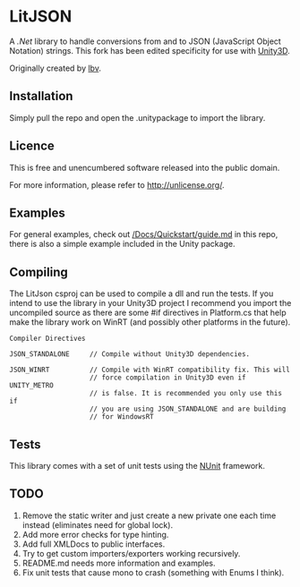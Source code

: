 LitJSON
=======

A *.Net* library to handle conversions from and to JSON (JavaScript Object
Notation) strings. This fork has been edited specificity for use with [Unity3D](http://unity3d.com/).

Originally created by [lbv](http://lbv.github.io/litjson/).

## Installation

Simply pull the repo and open the .unitypackage to import the library.

## Licence

This is free and unencumbered software released into the public domain.

For more information, please refer to http://unlicense.org/.

## Examples

For general examples, check out [/Docs/Quickstart/guide.md](https://github.com/VictorySquare/UnityLitJson/blob/master/Docs/quickstart/guide.md) 
in this repo, there is also a simple example included in the Unity package.

## Compiling

The LitJson csproj can be used to compile a dll and run the tests.
If you intend to use the library in your Unity3D project I recommend 
you import the uncompiled source as there are some #if directives in 
Platform.cs that help make the library work on WinRT (and possibly 
other platforms in the future).

```
Compiler Directives

JSON_STANDALONE		// Compile without Unity3D dependencies.

JSON_WINRT			// Compile with WinRT compatibility fix. This will
					// force compilation in Unity3D even if UNITY_METRO
					// is false. It is recommended you only use this if
					// you are using JSON_STANDALONE and are building
					// for WindowsRT

```

## Tests

This library comes with a set of unit tests using the [NUnit](http://www.nunit.org/) framework.

## TODO

1. Remove the static writer and just create a new private one each time instead (eliminates need for global lock).
2. Add more error checks for type hinting.
3. Add full XMLDocs to public interfaces.
4. Try to get custom importers/exporters working recursively.
6. README.md needs more information and examples.
7. Fix unit tests that cause mono to crash (something with Enums I think).
